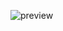 ![preview](https://i.ibb.co.com/Fb3NjCvF/2025-09-24-12-41-31-Simple-Dynamic-Cart-Mozilla-Firefox.png)
